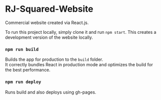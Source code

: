 # RJ-Squared-Website

Commercial website created via React.js.

To run this project locally, simply clone it and run `npm start`. This creates a
development version of the website locally.

### `npm run build`

Builds the app for production to the `build` folder.\
It correctly bundles React in production mode and optimizes the build for the best performance.

### `npm run deploy`

Runs build and also deploys using gh-pages.
